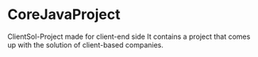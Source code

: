 # CoreJavaProject
ClientSol-Project made for client-end side
It contains a project that comes up with the solution of client-based companies.

